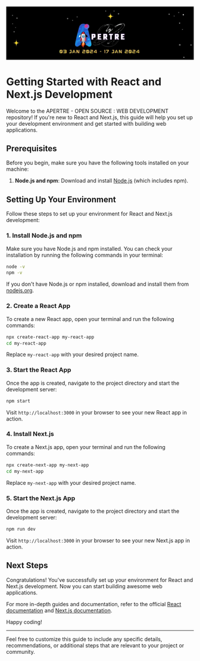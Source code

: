 ![logo](../assets/logo.jpg)

# Getting Started with React and Next.js Development

Welcome to the APERTRE - OPEN SOURCE : WEB DEVELOPMENT repository! If you're new to React and Next.js, this guide will help you set up your development environment and get started with building web applications.

## Prerequisites

Before you begin, make sure you have the following tools installed on your machine:

1. **Node.js and npm**: Download and install [Node.js](https://nodejs.org/) (which includes npm).

## Setting Up Your Environment

Follow these steps to set up your environment for React and Next.js development:

### 1. Install Node.js and npm

Make sure you have Node.js and npm installed. You can check your installation by running the following commands in your terminal:

```bash
node -v
npm -v
```

If you don't have Node.js or npm installed, download and install them from [nodejs.org](https://nodejs.org/).

### 2. Create a React App

To create a new React app, open your terminal and run the following commands:

```bash
npx create-react-app my-react-app
cd my-react-app
```

Replace `my-react-app` with your desired project name.

### 3. Start the React App

Once the app is created, navigate to the project directory and start the development server:

```bash
npm start
```

Visit `http://localhost:3000` in your browser to see your new React app in action.

### 4. Install Next.js

To create a Next.js app, open your terminal and run the following commands:

```bash
npx create-next-app my-next-app
cd my-next-app
```

Replace `my-next-app` with your desired project name.

### 5. Start the Next.js App

Once the app is created, navigate to the project directory and start the development server:

```bash
npm run dev
```

Visit `http://localhost:3000` in your browser to see your new Next.js app in action.

## Next Steps

Congratulations! You've successfully set up your environment for React and Next.js development. Now you can start building awesome web applications.

For more in-depth guides and documentation, refer to the official [React documentation](https://reactjs.org/docs/getting-started.html) and [Next.js documentation](https://nextjs.org/docs/getting-started/introduction).

Happy coding!

---

Feel free to customize this guide to include any specific details, recommendations, or additional steps that are relevant to your project or community.